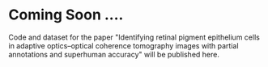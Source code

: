 # Coming Soon ....

Code and dataset for the paper "Identifying retinal pigment epithelium cells in adaptive optics–optical coherence tomography images with partial annotations and superhuman accuracy" will be published here.

